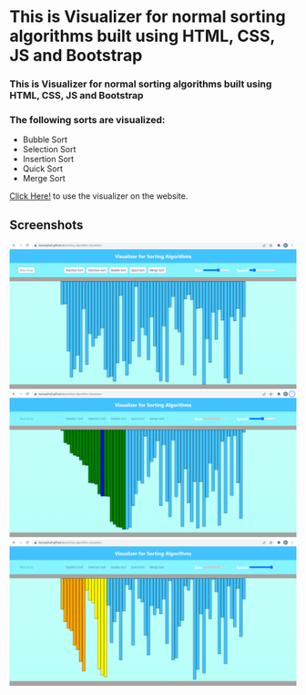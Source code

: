 # This is Visualizer for normal sorting algorithms built using HTML, CSS, JS and Bootstrap

### This is Visualizer for normal sorting algorithms built using HTML, CSS, JS and Bootstrap
### The following sorts are visualized:
- Bubble Sort 
- Selection Sort
- Insertion Sort
- Quick Sort
- Merge Sort

[Click Here!](https://kanavphull.github.io/sorting-algorithm-visualizer/) to use the visualizer on the website.
## Screenshots
<img src="image_1.png"> <br/>
<img src="image_2.png"> <br/>
<img src="image_3.png"> <br/>